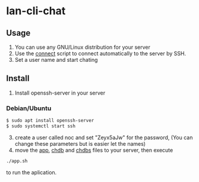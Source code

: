 # lan-cli-chat
## Usage
1. You can use any GNU/Linux distribution for your server
2. Use the [connect](https://github.com/juampam/lan-cli-chat/blob/master/connect) script to connect automatically to the server by SSH.
3. Set a user name and start chating

## Install
1. Install openssh-server in your server
### Debian/Ubuntu
```bash
$ sudo apt install openssh-server
$ sudo systemctl start ssh
```
3. create a user called noc and set "Zeyx5aJw" for the password, (You can change these parameters but is easier let the names)
4. move the [app](https://github.com/juampam/lan-cli-chat/blob/master/app), [chdb](https://github.com/juampam/lan-cli-chat/blob/master/chdb) and [chdbs](https://github.com/juampam/lan-cli-chat/blob/master/chdbs) files to your server, then execute 
```bash
./app.sh
```
to run the aplication.
